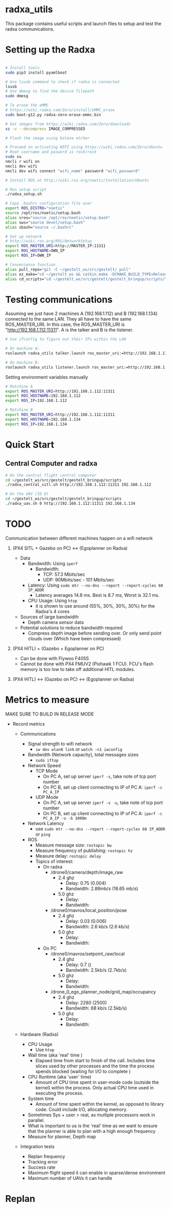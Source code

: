 # radxa_utils
This package contains useful scripts and launch files to setup and test the radxa communications.

# Setting up the Radxa

```bash

# Install tools
sudo pip3 install pyamlboot

# Use lsusb command to check if radxa is connected
lsusb
# Use dmesg to find the device filepath
sudo dmesg

# To erase the eMMC 
# https://wiki.radxa.com/Zero/install/eMMC_erase
sudo boot-g12.py radxa-zero-erase-emmc.bin

# Get images from https://wiki.radxa.com/Zero/downloads
xz -v --decompress IMAGE_COMPRESSED

# Flash the image using balena etcher

# Proceed on activating WIFI using https://wiki.radxa.com/Zero/Ubuntu
# Root username and pasword is rock/rock
sudo su
nmcli r wifi on
nmcli dev wifi
nmcli dev wifi connect "wifi_name" password "wifi_password"

# Install ROS at http://wiki.ros.org/noetic/Installation/Ubuntu

# Run setup script
./radxa_setup.sh

# Copy .bashrc configuration file over
export ROS_DISTRO="noetic"
source /opt/ros/noetic/setup.bash
alias sros="source /opt/ros/noetic/setup.bash"
alias sws="source devel/setup.bash"
alias sbash="source ~/.bashrc"

# Set up network
# http://wiki.ros.org/ROS/NetworkSetup
export ROS_MASTER_URI=http://MASTER_IP:11311
export ROS_HOSTNAME=OWN_IP
export ROS_IP=OWN_IP

# Convenience function
alias pull_repo="git -C ~/gestelt_ws/src/gestelt/ pull"
alias ez_make="cd ~/gestelt_ws && catkin_make -DCMAKE_BUILD_TYPE=Release -DCATKIN_BLACKLIST_PACKAGES='rviz_plugins;manual_take_over;odom_visualization;pose_utils;uav_utils;drone_detect'"
alias cd_scripts="cd ~/gestelt_ws/src/gestelt/gestelt_bringup/scripts/"
```

# Testing communications
Assuming we just have 2 machines A (192.168.1.112) and B (192.168.1.134) connected to the same LAN.
They all have to have the same ROS_MASTER_URI. In this case, the ROS_MASTER_URI is "http://192.168.1.112:11311". A is the talker and B is the listener.

```bash
# Use ifconfig to figure out their IPs within the LAN

# On machine A:
roslaunch radxa_utils talker.launch ros_master_uri:=http://192.168.1.112:11311 ros_ip:=192.168.1.112

# On machine B:
roslaunch radxa_utils listener.launch ros_master_uri:=http://192.168.1.112:11311 ros_ip:=192.168.1.134
```

Setting environment variables manually
```bash
# Matchine A
export ROS_MASTER_URI=http://192.168.1.112:11311
export ROS_HOSTNAME=192.168.1.112
export ROS_IP=192.168.1.112

# Matchine B
export ROS_MASTER_URI=http://192.168.1.112:11311
export ROS_HOSTNAME=192.168.1.134
export ROS_IP=192.168.1.134
```

# Quick Start

## Central Computer and radxa
```bash
# On the central flight control computer
cd ~/gestelt_ws/src/gestelt/gestelt_bringup/scripts
./radxa_central_sitl.sh http://192.168.1.112:11311 192.168.1.112

# On the UAV (ID 0)
cd ~/gestelt_ws/src/gestelt/gestelt_bringup/scripts
./radxa_uav.sh 0 http://192.168.1.112:11311 192.168.1.134
```

# TODO
Communication between different machines happen on a wifi network

1. (PX4 SITL + Gazebo on PC) <-> (Egoplanner on Radxa)   
    -   Data
        - Bandwidth: Using `iperf`
            - Bandwidth:
                - TCP: 57.3 Mbits/sec 
                - UDP: 90Mbits/sec - 101 Mbits/sec
        - Latency: Using `sudo mtr --no-dns --report --report-cycles 60 IP_ADDR`
            - Latency averages 14.8 ms. Best is 8.7 ms, Worst is 32.1 ms.
        - CPU Usage: Using `htop`
            - it is shown to use around (55%, 30%, 30%, 30%) for the Radxa's 4 cores
    - Sources of large bandwidth
        - Depth camera sensor data
    - Potential solutions to reduce bandwidth required
        - Compress depth image before sending over. Or only send point clouds over (Which have been compressed)
2. (PX4 HITL) + (Gazebo + Egoplanner on PC)
    - Can be done with Flywoo F405S
    - Cannot be done with PX4 FMUV2 (Pixhawk 1 FCU). FCU's flash memory is too low to take off additional HITL modules.
    
3. (PX4 HITL) <-> (Gazebo on PC) <-> (Egoplanner on Radxa)


# Metrics to measure
MAKE SURE TO BUILD IN RELEASE MODE

- Record metrics 
    - Communications 
        - Signal strength to wifi network
            - `iw dev wlan0 link` or `watch -n1 iwconfig`
        - Bandwidth (Network capacity), total messages sizes
            - `sudo iftop`
        - Network Speed 
            - TCP Mode
                - On PC A, set up server `iperf -s`, take note of tcp port number
                - On PC B, set up client connecting to IP of PC A: `iperf -c PC_A_IP`
            - UDP Mode
                - On PC A, set up server `iperf -s -u`, take note of tcp port number
                - On PC B, set up client connecting to IP of PC A: `iperf -c PC_A_IP -u -b 1000m`
        - Network Latency
            - use `sudo mtr --no-dns --report --report-cycles 60 IP_ADDR` or `ping`
        - ROS
            - Measure message size: `rostopic bw`
            - Measure frequency of publishing: `rostopic hz`
            - Measure delay: `rostopic delay`
            - Topics of interest:
                - On radxa
                    - /drone0/camera/depth/image_raw
                        - 2.4 ghz
                            - Delay: 0.75 (0.004)
                            - Bandwidth: 2.88mb/s (16.65 mb/s)
                        - 5.0 ghz
                            - Delay:
                            - Bandwidth:
                    - /drone0/mavros/local_position/pose
                        - 2.4 ghz
                            - Delay: 0.03 (0.006)
                            - Bandwidth: 2.6 kb/s (2.6 kb/s)
                        - 5.0 ghz
                            - Delay:
                            - Bandwidth:
                - On PC
                    - /drone0/mavros/setpoint_raw/local
                        - 2.4 ghz
                            - Delay: 0.7 ()
                            - Bandwidth: 2.5kb/s (2.7kb/s)
                        - 5.0 ghz
                            - Delay:
                            - Bandwidth:
                    - /drone_0_ego_planner_node/grid_map/occupancy
                        - 2.4 ghz
                            - Delay: 2280 (2500)
                            - Bandwidth: 68 kb/s (2.5kb/s)
                        - 5.0 ghz
                            - Delay:
                            - Bandwidth:

    - Hardware (Radxa)
        - CPU Usage
            - Use `htop`
        - Wall time (aka 'real' time )
            - Elapsed time from start to finish of the call. Includes time slices used by other processes and the time the process spends blocked (waiting for I/O to complete
            )
        - CPU Runtime (aka 'user' time)
            - Amount of CPU time spent in user-mode code (outside the kernel) within the process. Only actual CPU time used in executing the process.
        - System time
            - Amount of time spent within the kernel, as opposed to library code. Could include I/O, allocating memory.
        - Sometimes Sys + user > real, as multiple processors work in parallel.
        - What is important to us is the 'real' time as we want to ensure that the planner is able to plan with a high enough frequency
        - Measure for planner, Depth map

    - Integration tests 
        - Replan frequency
        - Tracking error
        - Success rate
        - Maximum flight speed it can enable in sparse/dense environment
        - Maximum number of UAVs it can handle



# Replan 